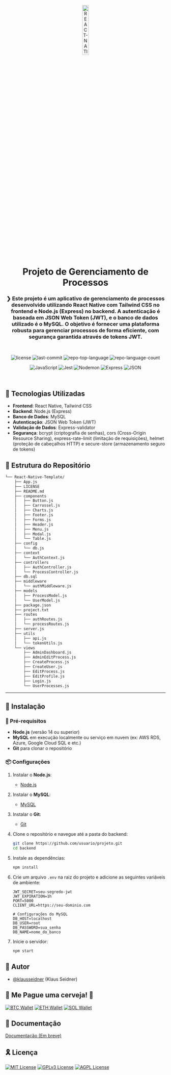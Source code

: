 <p align="center">
  <img src="https://img.icons8.com/?size=512&id=55494&format=png" width="20%" alt="REACT-NATIVE-TEMPLATE-logo">
</p>
<p align="center">
    <h1 align="center">
        Projeto de Gerenciamento de Processos
    </h1>
</p>
<p align="center">
    <h3 align="center">
        ❯ Este projeto é um aplicativo de gerenciamento de processos desenvolvido utilizando <strong>React Native</strong> com <strong>Tailwind CSS</strong> no frontend e <strong>Node.js</strong> (Express) no backend. A autenticação é baseada em <strong>JSON Web Token</strong> (JWT), e o banco de dados utilizado é o <strong>MySQL</strong>. O objetivo é fornecer uma plataforma robusta para gerenciar processos de forma eficiente, com segurança garantida através de tokens JWT.
    </h3>
</p>
<br>
<p align="center">
	<img src="https://img.shields.io/github/license/klausseidner/React-Native-Template?style=flat&logo=opensourceinitiative&logoColor=white&color=0080ff" alt="license">
	<img src="https://img.shields.io/github/last-commit/klausseidner/React-Native-Template?style=flat&logo=git&logoColor=white&color=0080ff" alt="last-commit">
	<img src="https://img.shields.io/github/languages/top/klausseidner/React-Native-Template?style=flat&color=0080ff" alt="repo-top-language">
	<img src="https://img.shields.io/github/languages/count/klausseidner/React-Native-Template?style=flat&color=0080ff" alt="repo-language-count">
</p>
<p align="center">
	<img src="https://img.shields.io/badge/JavaScript-F7DF1E.svg?style=flat&logo=JavaScript&logoColor=black" alt="JavaScript">
	<img src="https://img.shields.io/badge/Jest-C21325.svg?style=flat&logo=Jest&logoColor=white" alt="Jest">
	<img src="https://img.shields.io/badge/Nodemon-76D04B.svg?style=flat&logo=Nodemon&logoColor=white" alt="Nodemon">
	<img src="https://img.shields.io/badge/Express-000000.svg?style=flat&logo=Express&logoColor=white" alt="Express">
	<img src="https://img.shields.io/badge/JSON-000000.svg?style=flat&logo=JSON&logoColor=white" alt="JSON">
</p>

<br>

## 🧩 Tecnologias Utilizadas
- **Frontend**: React Native, Tailwind CSS
- **Backend**: Node.js (Express)
- **Banco de Dados**: MySQL
- **Autenticação**: JSON Web Token (JWT)
- **Validação de Dados**: Express-validator
- **Segurança**: bcrypt (criptografia de senhas), cors (Cross-Origin Resource Sharing), express-rate-limit (limitação de requisições), helmet (proteção de cabeçalhos HTTP) e secure-store (armazenamento seguro de tokens)

## 📂 Estrutura do Repositório

```sh
└── React-Native-Template/
    ├── App.js
    ├── LICENSE
    ├── README.md
    ├── components
    │   ├── Button.js
    │   ├── Carrossel.js
    │   ├── Charts.js
    │   ├── Footer.js
    │   ├── Forms.js
    │   ├── Header.js
    │   ├── Menu.js
    │   ├── Modal.js
    │   └── Table.js
    ├── config
    │   └── db.js
    ├── context
    │   └── AuthContext.js
    ├── controllers
    │   ├── AuthController.js
    │   └── ProcessController.js
    ├── db.sql
    ├── middleware
    │   └── authMiddleware.js
    ├── models
    │   ├── ProcessModel.js
    │   └── UserModel.js
    ├── package.json
    ├── project.txt
    ├── routes
    │   ├── authRoutes.js
    │   └── processRoutes.js
    ├── server.js
    ├── utils
    │   ├── api.js
    │   └── tokenUtils.js
    └── views
        ├── AdminDashboard.js
        ├── AdminEditProcess.js
        ├── CreateProcess.js
        ├── CreateUser.js
        ├── EditProcess.js
        ├── EditProfile.js
        ├── Login.js
        └── UserProcesses.js
```

---

## 🚀 Instalação

### 🔖 Pré-requisitos
- **Node.js** (versão 14 ou superior)
- **MySQL** em execução localmente ou serviço em nuvem (ex: AWS RDS, Azure, Google Cloud SQL e etc.)
- **Git** para clonar o repositório

### 📦 Configurações
1. Instalar o **Node.js**:
   - [Node.js](https://nodejs.org/)

2. Instalar o **MySQL**:
    - [MySQL](https://www.mysql.com/)
    
3. Instalar o **Git**:
    - [Git](https://git-scm.com/)

4. Clone o repositório e navegue até a pasta do backend:
   ```bash
   git clone https://github.com/usuario/projeto.git
   cd backend

5. Instale as dependências:
    ```bash
    npm install

6. Crie um arquivo `.env` na raiz do projeto e adicione as seguintes variáveis de ambiente:
    ```env
    JWT_SECRET=seu-segredo-jwt
    JWT_EXPIRATION=1h
    PORT=5000
    CLIENT_URL=https://seu-dominio.com

    # Configurações do MySQL
    DB_HOST=localhost
    DB_USER=root
    DB_PASSWORD=sua_senha
    DB_NAME=nome_do_banco

7. Inicie o servidor:
    ```bash
    npm start

## 🤝 Autor

- [@klausseidner](https://www.github.com/klausseidner) (Klaus Seidner)

## 🍺 Me Pague uma cerveja! 🍺

[![BTC Wallet](http://img.shields.io/badge/Bitcoin-000000?style=flat&logo=bitcoin&logoColor=white)](https://www.blockchain.com/btc/address/1KfZvQv2z3v6Zvqj7)
[![ETH Wallet](http://img.shields.io/badge/Ethereum-000000?style=flat&logo=ethereum&logoColor=white)](https://www.blockchain.com/eth/address/0x)
[![SOL Wallet](http://img.shields.io/badge/Solana-000000?style=flat&logo=solana&logoColor=white)](https://www.blockchain.com/sol/address/)

## 📌 Documentação

[Documentação (Em breve)](#)

## 🎗 Licença

[![MIT License](https://img.shields.io/badge/License-MIT-green.svg)](https://choosealicense.com/licenses/mit/)
[![GPLv3 License](https://img.shields.io/badge/License-GPL%20v3-yellow.svg)](https://opensource.org/licenses/)
[![AGPL License](https://img.shields.io/badge/license-AGPL-blue.svg)](http://www.gnu.org/licenses/agpl-3.0)

